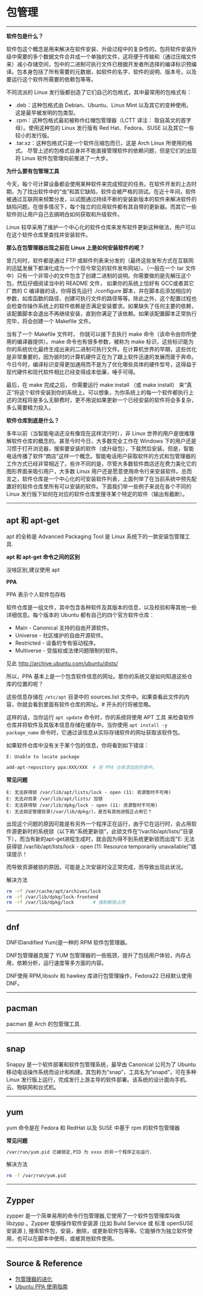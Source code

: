 # 包管理

---

**软件包是什么？**

软件包这个概念是用来解决在软件安装、升级过程中的复杂性的。包将软件安装升级中需要的多个数据文件合并成一个单独的文件，这将便于传输和（通过压缩文件来）减小存储空间，包中的二进制可执行文件已根据开发者所选择的编译标识预编译。包本身包括了所有需要的元数据，如软件的名字、软件的说明、版本号，以及要运行这个软件所需要的依赖包等等。

不同流派的 Linux 发行版都创造了它们自己的包格式，其中最常用的包格式有：
- .deb：这种包格式由 Debian、Ubuntu、Linux Mint 以及其它的变种使用。这是最早被发明的包类型。
- .rpm：这种包格式最初被称作红帽包管理器（LCTT 译注： 取自英文的首字母）。使用这种包的 Linux 发行版有 Red Hat、Fedora、SUSE 以及其它一些较小的发行版。
- .tar.xz：这种包格式只是一个软件压缩包而已，这是 Arch Linux 所使用的格式。
尽管上述的包格式自身并不能直接管理软件的依赖问题，但是它们的出现将 Linux 软件包管理向前推进了一大步。

**为什么要有包管理工具**

今天，每个可计算设备都会使用某种软件来完成预定的任务。在软件开发的上古时期，为了找出软件中的“虫”和其它缺陷，软件会被严格的测试。在近十年间，软件被通过互联网来频繁分发，以试图通过持续不断的安装新版本的软件来解决软件的缺陷问题。在很多情况下，每个独立的应用软件都有其自带的更新器。而其它一些软件则让用户自己去搞明白如何获取和升级软件。

Linux 较早采用了维护一个中心化的软件仓库来发布软件更新这种做法，用户可以在这个软件仓库里查找并安装软件。

**那么在包管理器出现之前在 Linux 上是如何安装软件的呢？**

曾几何时，软件都是通过 FTP 或邮件列表来分发的（最终这些发布方式在互联网的迅猛发展下都演化成为一个个现今常见的软件发布网站）。（一般在一个 tar 文件中）只有一个非常小的文件包含了创建二进制的说明。你需要做的是先解压这个包，然后仔细阅读当中的 README 文件， 如果你的系统上恰好有 GCC或者其它厂商的 C 编译器的话，你得首先运行 ./configure 脚本，并在脚本后添加相应的参数，如库函数的路径、创建可执行文件的路径等等。除此之外，这个配置过程也会检查你操作系统上的软件依赖是否满足安装要求。如果缺失了任何主要的依赖，该配置脚本会退出不再继续安装，直到你满足了该依赖。如果该配置脚本正常执行完毕，将会创建一个 Makefile 文件。

当有了一个 Makefile 文件时， 你就可以接下去执行 make 命令（该命令由你所使用的编译器提供）。make 命令也有很多参数，被称为 make 标识，这些标识能为你的系统优化最终生成出来的二进制可执行文件。在计算机世界的早期，这些优化是非常重要的，因为彼时的计算机硬件正在为了跟上软件迅速的发展而疲于奔命。今日今时，编译标识变得更加通用而不是为了优化哪些具体的硬件型号，这得益于现代硬件和现代软件相比已经变得成本低廉，唾手可得。

最后，在 make 完成之后， 你需要运行 make install （或 make install） 来“真正”将这个软件安装到你的系统上。可以想象，为你系统上的每一个软件都执行上述的流程将是多么无聊费时，更不用说如果更新一个已经安装的软件将会多复杂，多么需要精力投入。

**软件仓库到底是什么？**

多年以前（当智能电话还没有像现在这样流行时），非 Linux 世界的用户是很难理解软件仓库的概念的。甚至今时今日，大多数完全工作在 Windows 下的用户还是习惯于打开浏览器，搜索要安装的软件（或升级包），下载然后安装。但是，智能电话传播了软件“商店”这样一个概念。智能电话用户获取软件的方式和包管理器的工作方式已经非常相近了。些许不同的是，尽管大多数软件商店还在费力美化它的图形界面来吸引用户，大多数 Linux 用户还是愿意使用命令行来安装软件。总而言之，软件仓库是一个中心化的可安装软件列表，上面列举了在当前系统中预先配置好的软件仓库里所有可以安装的软件。下面我们举一些例子来说在各个不同的 Linux 发行版下如何在对应的软件仓库里搜寻某个特定的软件（输出有截断）。

---

## apt 和 apt-get

apt 的全称是 Advanced Packaging Tool 是 Linux 系统下的一款安装包管理工具.

**apt 和 apt-get 命令之间的区别**

没啥区别,建议使用 apt

**PPA**

PPA 表示个人软件包存档

软件仓库是一组文件，其中包含各种软件及其版本的信息，以及校验和等其他一些详细信息。每个版本的 Ubuntu 都有自己的四个官方软件仓库：
- Main - Canonical 支持的自由开源软件。
- Universe - 社区维护的自由开源软件。
- Restricted - 设备的专有驱动程序。
- Multiverse - 受版权或法律问题限制的软件。

见此 http://archive.ubuntu.com/ubuntu/dists/

所以，PPA 基本上是一个包含软件信息的网址。那你的系统又是如何知道这些仓库的位置的呢？

这些信息存储在 `/etc/apt` 目录中的 sources.list 文件中。如果查看此文件的内容，你就会看到里面有软件仓库的网址。# 开头的行将被忽略。

这样的话，当你运行 `apt update` 命令时，你的系统将使用 APT 工具 来检查软件仓库并将软件及其版本信息存储在缓存中。当你使用 `apt install -y package_name` 命令时，它通过该信息从实际存储软件的网址获取该软件包。

如果软件仓库中没有关于某个包的信息，你将看到如下错误：
```
E: Unable to locate package
```

```bash
add-apt-repository ppa:XXX/XXX  # 将 PPA 仓库添加到列表中。
```

**常见问题**
```
E: 无法获得锁 /var/lib/apt/lists/lock - open (11: 资源暂时不可用)
E: 无法对目录 /var/lib/apt/lists/ 加锁
E: 无法获得锁 /var/lib/dpkg/lock - open (11: 资源暂时不可用)
E: 无法锁定管理目录(/var/lib/dpkg/)，是否有其他进程正占用它？
```

出现这个问题的原因可能是有另外一个程序正在运行，由于它在运行时，会占用软件源更新时的系统锁（以下称“系统更新锁”，此锁文件在“/var/lib/apt/lists/”目录下），而当有新的apt-get进程生成时，就会因为得不到系统更新锁而出现"E: 无法获得锁 /var/lib/apt/lists/lock - open (11: Resource temporarily unavailable)"错误提示！

而导致资源被锁的原因，可能是上次安装时没正常完成，而导致出现此状况。

解决方法
```bash
rm -rf /var/cache/apt/archives/lock
rm -rf /var/lib/dpkg/lock-frontend
rm -rf /var/lib/dpkg/lock		# 强制解锁占用
```

---

## dnf

DNF(Dandified Yum)是一种的 RPM 软件包管理器。

DNF包管理器克服了 YUM 包管理器的一些瓶颈，提升了包括用户体验，内存占用，依赖分析，运行速度等多方面的内容。

DNF使用 RPM,libsolv 和 hawkey 库进行包管理操作，Fedora22 已经默认使用 DNF。

---

## pacman

pacman 是 Arch 的包管理工具.

---

## snap

Snappy 是一个软件部署和软件包管理系统，最早由 Canonical 公司为了 Ubuntu 移动电话操作系统而设计和构建。其包称为“snap”，工具名为“snapd”，可在多种 Linux 发行版上运行，完成发行上游主导的软件部署。该系统的设计面向手机、云、物联网和台式机。

---

## yum

yum 命令是在 Fedora 和 RedHat 以及 SUSE 中基于 rpm 的软件包管理器

**常见问题**
```bash
/var/run/yum.pid 已被锁定,PID 为 xxxx 的另一个程序正在运行.
```

解决方法
```bash
rm -f /var/run/yum.pid
```

---

## Zypper

zypper 是一个简单易用的命令行包管理器,它使用了一个软件包管理库叫做 libzypp 。Zypper 能够操作软件安装源 (比如 Build Service 或 标准 openSUSE 安装源 ), 搜索软件包，安装，删除，或更新软件包等等。它能够作为独立软件使用，也可以在脚本中使用，或被其他软件使用。

---

## Source & Reference

* [包管理器的进化](https://linux.cn/article-9931-1.html)
* [Ubuntu PPA 使用指南 ](https://linux.cn/article-10456-1.html)
